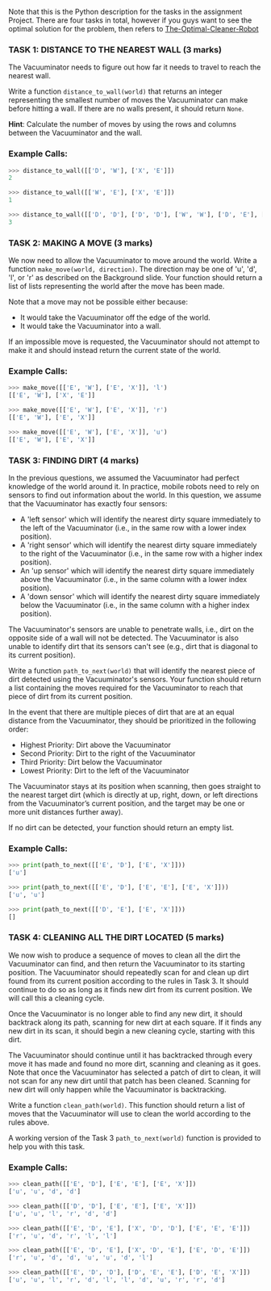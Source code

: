 Note that this is the Python description for the tasks in the assignment Project. There are four tasks in total, however if you guys want to see the optimal solution for the problem, then refers to [The-Optimal-Cleaner-Robot](https://github.com/minhtrietcancode/The-Optimal-Cleaner-Robot)

### TASK 1: DISTANCE TO THE NEAREST WALL (3 marks)
The Vacuuminator needs to figure out how far it needs to travel to reach the nearest wall.

Write a function `distance_to_wall(world)` that returns an integer representing the smallest number of moves the Vacuuminator can make before hitting a wall. If there are no walls present, it should return `None`.

**Hint**: Calculate the number of moves by using the rows and columns between the Vacuuminator and the wall.

### Example Calls:
```python
>>> distance_to_wall([['D', 'W'], ['X', 'E']])
2

>>> distance_to_wall([['W', 'E'], ['X', 'E']])
1

>>> distance_to_wall([['D', 'D'], ['D', 'D'], ['W', 'W'], ['D', 'E'], ['W', 'E'], ['E', 'D'], ['E', 'X']])
3
```

### TASK 2: MAKING A MOVE (3 marks)
We now need to allow the Vacuuminator to move around the world. Write a function `make_move(world, direction)`. The direction may be one of 'u', 'd', 'l', or 'r' as described on the Background slide. Your function should return a list of lists representing the world after the move has been made.

Note that a move may not be possible either because:
- It would take the Vacuuminator off the edge of the world.
- It would take the Vacuuminator into a wall.

If an impossible move is requested, the Vacuuminator should not attempt to make it and should instead return the current state of the world.

### Example Calls:
```python
>>> make_move([['E', 'W'], ['E', 'X']], 'l')
[['E', 'W'], ['X', 'E']]

>>> make_move([['E', 'W'], ['E', 'X']], 'r')
[['E', 'W'], ['E', 'X']]

>>> make_move([['E', 'W'], ['E', 'X']], 'u')
[['E', 'W'], ['E', 'X']]
```

### TASK 3: FINDING DIRT (4 marks)
In the previous questions, we assumed the Vacuuminator had perfect knowledge of the world around it. In practice, mobile robots need to rely on sensors to find out information about the world. In this question, we assume that the Vacuuminator has exactly four sensors:

- A 'left sensor' which will identify the nearest dirty square immediately to the left of the Vacuuminator (i.e., in the same row with a lower index position).
- A 'right sensor' which will identify the nearest dirty square immediately to the right of the Vacuuminator (i.e., in the same row with a higher index position).
- An 'up sensor' which will identify the nearest dirty square immediately above the Vacuuminator (i.e., in the same column with a lower index position).
- A 'down sensor' which will identify the nearest dirty square immediately below the Vacuuminator (i.e., in the same column with a higher index position).

The Vacuuminator's sensors are unable to penetrate walls, i.e., dirt on the opposite side of a wall will not be detected. The Vacuuminator is also unable to identify dirt that its sensors can't see (e.g., dirt that is diagonal to its current position).

Write a function `path_to_next(world)` that will identify the nearest piece of dirt detected using the Vacuuminator's sensors. Your function should return a list containing the moves required for the Vacuuminator to reach that piece of dirt from its current position.

In the event that there are multiple pieces of dirt that are at an equal distance from the Vacuuminator, they should be prioritized in the following order:
- Highest Priority: Dirt above the Vacuuminator
- Second Priority: Dirt to the right of the Vacuuminator
- Third Priority: Dirt below the Vacuuminator
- Lowest Priority: Dirt to the left of the Vacuuminator

The Vacuuminator stays at its position when scanning, then goes straight to the nearest target dirt (which is directly at up, right, down, or left directions from the Vacuuminator’s current position, and the target may be one or more unit distances further away).

If no dirt can be detected, your function should return an empty list.

### Example Calls:
```python
>>> print(path_to_next([['E', 'D'], ['E', 'X']]))
['u']

>>> print(path_to_next([['E', 'D'], ['E', 'E'], ['E', 'X']]))
['u', 'u']

>>> print(path_to_next([['D', 'E'], ['E', 'X']]))
[]
```

### TASK 4: CLEANING ALL THE DIRT LOCATED (5 marks)
We now wish to produce a sequence of moves to clean all the dirt the Vacuuminator can find, and then return the Vacuuminator to its starting position. The Vacuuminator should repeatedly scan for and clean up dirt found from its current position according to the rules in Task 3. It should continue to do so as long as it finds new dirt from its current position. We will call this a cleaning cycle.

Once the Vacuuminator is no longer able to find any new dirt, it should backtrack along its path, scanning for new dirt at each square. If it finds any new dirt in its scan, it should begin a new cleaning cycle, starting with this dirt.

The Vacuuminator should continue until it has backtracked through every move it has made and found no more dirt, scanning and cleaning as it goes. Note that once the Vacuuminator has selected a patch of dirt to clean, it will not scan for any new dirt until that patch has been cleaned. Scanning for new dirt will only happen while the Vacuuminator is backtracking.

Write a function `clean_path(world)`. This function should return a list of moves that the Vacuuminator will use to clean the world according to the rules above.

A working version of the Task 3 `path_to_next(world)` function is provided to help you with this task.

### Example Calls:
```python
>>> clean_path([['E', 'D'], ['E', 'E'], ['E', 'X']])
['u', 'u', 'd', 'd']

>>> clean_path([['D', 'D'], ['E', 'E'], ['E', 'X']])
['u', 'u', 'l', 'r', 'd', 'd']

>>> clean_path([['E', 'D', 'E'], ['X', 'D', 'D'], ['E', 'E', 'E']])
['r', 'u', 'd', 'r', 'l', 'l']

>>> clean_path([['E', 'D', 'E'], ['X', 'D', 'E'], ['E', 'D', 'E']])
['r', 'u', 'd', 'd', 'u', 'u', 'd', 'l']

>>> clean_path([['E', 'D', 'D'], ['D', 'E', 'E'], ['D', 'E', 'X']])
['u', 'u', 'l', 'r', 'd', 'l', 'l', 'd', 'u', 'r', 'r', 'd']


